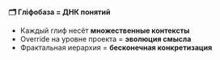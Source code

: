 **🗂️ Гліфобаза = ДНК понятий**
- Каждый глиф несёт **множественные контексты**
- Override на уровне проекта = **эволюция смысла**
- Фрактальная иерархия = **бесконечная конкретизация**